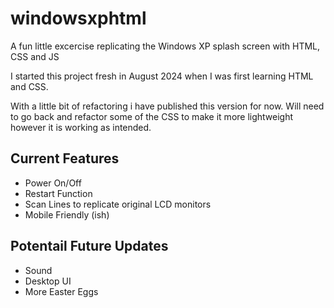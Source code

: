 # windowsxphtml
A fun little excercise replicating the Windows XP splash screen with HTML, CSS and JS

I started this project fresh in August 2024 when I was first learning HTML and CSS.

With a little bit of refactoring i have published this version for now. Will need to go back and refactor some of the CSS to make it more lightweight however it is working as intended.

## Current Features
- Power On/Off
- Restart Function
- Scan Lines to replicate original LCD monitors
- Mobile Friendly (ish)

## Potentail Future Updates
- Sound
- Desktop UI
- More Easter Eggs
